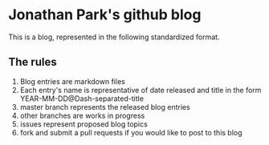 Jonathan Park's github blog
===========================

This is a blog, represented in the following standardized format.

## The rules ##

1. Blog entries are markdown files
1. Each entry's name is representative of date released and title in the form YEAR-MM-DD@Dash-separated-title
1. master branch represents the released blog entries
1. other branches are works in progress
1. issues represent proposed blog topics
1. fork and submit a pull requests if you would like to post to this blog
